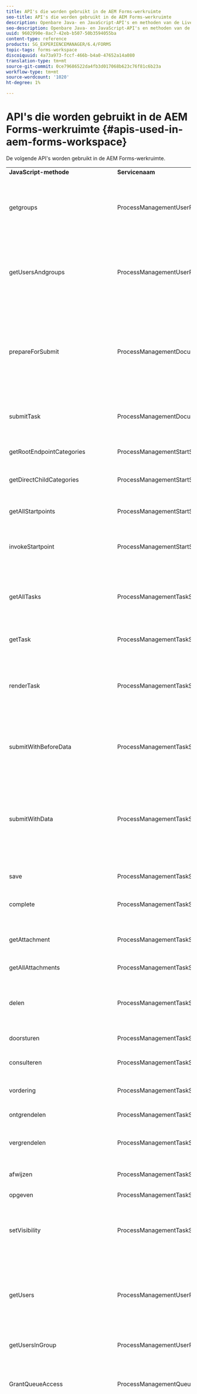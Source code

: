 ```yaml
---
title: API's die worden gebruikt in de AEM Forms-werkruimte
seo-title: API's die worden gebruikt in de AEM Forms-werkruimte
description: Openbare Java- en JavaScript-API's en methoden van de LiveCycle AEM Forms-werkruimte, beschikbaar voor aanpassing en automatisering.
seo-description: Openbare Java- en JavaScript-API's en methoden van de LiveCycle AEM Forms-werkruimte, beschikbaar voor aanpassing en automatisering.
uuid: 9602990e-8ac7-42eb-b507-50b3594055ba
content-type: reference
products: SG_EXPERIENCEMANAGER/6.4/FORMS
topic-tags: forms-workspace
discoiquuid: 4a73a973-fccf-466b-b4a0-47652a14a080
translation-type: tm+mt
source-git-commit: 0ce79686522da4fb3d017068b623c76f81c6b23a
workflow-type: tm+mt
source-wordcount: '1020'
ht-degree: 1%

---
```



# API&#39;s die worden gebruikt in de AEM Forms-werkruimte {#apis-used-in-aem-forms-workspace}

De volgende API&#39;s worden gebruikt in de AEM Forms-werkruimte.

<table> 
 <tbody>
  <tr>
   <td><strong>JavaScript-methode</strong></td> 
   <td><strong>Servicenaam</strong></td> 
   <td><strong>API-naam</strong></td> 
   <td><strong>Opmerkingen</strong></td> 
  </tr>
  <tr>
   <td>getgroups</td> 
   <td>ProcessManagementUserProxyService</td> 
   <td>getgroups</td> 
   <td>Hiermee zoekt u groepen. er wordt een lijst geretourneerd van alle groepen als er niets is opgegeven. Anders worden groepen met de opgegeven naam geretourneerd.</td> 
  </tr>
  <tr>
   <td>getUsersAndgroups</td> 
   <td>ProcessManagementUserProxyService</td> 
   <td>getUsersAndgroups</td> 
   <td>Hiermee doorzoekt u gebruikers en groepen. Het keert een lijst van alle gebruikers en groepen terug als niets specificeerde, anders gebruikers en groepen met gespecificeerde naam terugkeert.</td> 
  </tr>
  <tr>
   <td>prepareForSubmit</td> 
   <td>ProcessManagementDocumentHandlingService</td> 
   <td>prepareForSubmit</td> 
   <td>Deze wordt aangeroepen voordat het formulier wordt verzonden via DocumentSubmitServlet. De taak-id wordt ingesteld in een sessievariabele (samen met een verlooptijd) die wordt opgehaald tijdens het daadwerkelijk verzenden.</td> 
  </tr>
  <tr>
   <td>submitTask</td> 
   <td>ProcessManagementDocumentHandlingService</td> 
   <td>submit</td> 
   <td>Het verzendt het documentvoorwerp verbonden aan een taak (en verzendt beurtelings proces).</td> 
  </tr>
  <tr>
   <td>getRootEndpointCategories</td> 
   <td>ProcessManagementStartService</td> 
   <td>getRootEndpointCategories</td> 
   <td>Hiermee worden alle hoofdcategorieën opgehaald die aanwezig zijn op de server.</td> 
  </tr>
  <tr>
   <td>getDirectChildCategories</td> 
   <td>ProcessManagementStartService</td> 
   <td>getDirectChildCategories2</td> 
   <td>Het haalt alle directe kinderen voor een categorie.</td> 
  </tr>
  <tr>
   <td>getAllStartpoints</td> 
   <td>ProcessManagementStartService</td> 
   <td>getAllStartpoints</td> 
   <td>Hiermee worden alle startpunten opgehaald die onder alle categorieën op de server aanwezig zijn.</td> 
  </tr>
  <tr>
   <td>invokeStartpoint</td> 
   <td>ProcessManagementStartService</td> 
   <td>invokeStartpoint</td> 
   <td>Dit roept een Startpunt aan en leidt tot een nieuwe taak die aan een startpunt beantwoordt</td> 
  </tr>
  <tr>
   <td>getAllTasks</td> 
   <td>ProcessManagementTaskService</td> 
   <td>getAllActionableTasks</td> 
   <td>Het haalt alle taken die worden gecreeerd en door:sturen of geraadpleegd, opgeslagen, toegewezen, toegewezen en bewaard voor het programma geopende gebruiker.</td> 
  </tr>
  <tr>
   <td>getTask</td> 
   <td>ProcessManagementTaskService</td> 
   <td>getTask</td> 
   <td>Het haalt een specifieke taak op.</td> 
  </tr>
  <tr>
   <td>renderTask</td> 
   <td>ProcessManagementTaskService</td> 
   <td>renderen</td> 
   <td>Er wordt een taak gegenereerd en er wordt informatie geretourneerd die nodig is om het formulier te genereren, zoals formulier-URL, formuliertype, URL van gegevens, indien nodig, enz.</td> 
  </tr>
  <tr>
   <td>submitWithBeforeData</td> 
   <td>ProcessManagementTaskService</td> 
   <td>submitWithBeforeData</td> 
   <td>Het resultaat van de verzendAPI van TaskManager wordt geretourneerd met behulp van de resultaattoets.</td> 
  </tr>
  <tr>
   <td>submitWithData</td> 
   <td>ProcessManagementTaskService</td> 
   <td>submitWithData</td> 
   <td>De formuliergegevens (doorgegeven als tekenreeks) die aan een taak zijn gekoppeld, worden met de verzendAPI van TaskManager verzonden. Deze wordt gebruikt voor flex-formulieren die de verzend-API van de callTaskManager niet oproepen.</td> 
  </tr>
  <tr>
   <td>save</td> 
   <td>ProcessManagementTaskService</td> 
   <td>opslaan</td> 
   <td>Er wordt een taak op de server opgeslagen.</td> 
  </tr>
  <tr>
   <td>complete</td> 
   <td>ProcessManagementTaskService</td> 
   <td>complete</td> 
   <td>Het voltooit een taak en de taak wordt overgegaan tot volgende stap volgens procesontwerp.</td> 
  </tr>
  <tr>
   <td>getAttachment</td> 
   <td>ProcessManagementTaskService</td> 
   <td>getAttachment</td> 
   <td>Het keert URL van een gehechtheid terug waar gehechtheid beschikbaar is.</td> 
  </tr>
  <tr>
   <td>getAllAttachments</td> 
   <td>ProcessManagementTaskService</td> 
   <td>getAllActionableAttachments</td> 
   <td>Alle bijlagen en notities worden opgehaald voor een taak.</td> 
  </tr>
  <tr>
   <td>delen</td> 
   <td>ProcessManagementTaskService</td> 
   <td>delen</td> 
   <td>Het deelt een taak met een andere gebruiker. Een andere gebruiker kan de taak opeisen en wordt eigenaar van de taak.</td> 
  </tr>
  <tr>
   <td>doorsturen</td> 
   <td>ProcessManagementTaskService</td> 
   <td>doorsturen</td> 
   <td>Een taak wordt doorgestuurd naar een andere gebruiker.</td> 
  </tr>
  <tr>
   <td>consulteren</td> 
   <td>ProcessManagementTaskService</td> 
   <td>consulteren</td> 
   <td>Het raadpleegt een taak met een andere gebruiker.</td> 
  </tr>
  <tr>
   <td>vordering</td> 
   <td>ProcessManagementTaskService</td> 
   <td>vordering</td> 
   <td>Er wordt een taak opgehaald die beschikbaar is in de gedeelde wachtrij.</td> 
  </tr>
  <tr>
   <td>ontgrendelen</td> 
   <td>ProcessManagementTaskService</td> 
   <td>ontgrendelen</td> 
   <td>Het ontgrendelt een taak.</td> 
  </tr>
  <tr>
   <td>vergrendelen</td> 
   <td>ProcessManagementTaskService</td> 
   <td>vergrendelen</td> 
   <td>Het vergrendelt een taak en een taak kan niet worden opgeëist door een andere gebruiker als deze wordt gedeeld.</td> 
  </tr>
  <tr>
   <td>afwijzen</td> 
   <td>ProcessManagementTaskService</td> 
   <td>afwijzen</td> 
   <td>Het keert taak aan vorige eigenaar van taak terug.</td> 
  </tr>
  <tr>
   <td>opgeven</td> 
   <td>ProcessManagementTaskService</td> 
   <td>opgeven</td> 
   <td>Er wordt een taak verwijderd.</td> 
  </tr>
  <tr>
   <td>setVisibility</td> 
   <td>ProcessManagementTaskService</td> 
   <td>setVisibility</td> 
   <td>Het plaatst zicht van een taak. Als de zichtbaarheid is ingesteld op false, is de taak achteraf niet zichtbaar voor de gebruiker.</td> 
  </tr>
  <tr>
   <td>getUsers</td> 
   <td>ProcessManagementUserProxyService</td> 
   <td>getUsers</td> 
   <td>Het wordt gebruikt voor het zoeken van gebruikers. Alle gebruikers worden geretourneerd als er geen andere naam is opgegeven, en als gebruikers met de opgegeven naam worden geretourneerd.</td> 
  </tr>
  <tr>
   <td>getUsersInGroup</td> 
   <td>ProcessManagementUserProxyService</td> 
   <td>getUsersInGroupByName</td> 
   <td>Alle gebruikers in een groep worden geretourneerd.</td> 
  </tr>
  <tr>
   <td>GrantQueueAccess</td> 
   <td>ProcessManagementQueueService</td> 
   <td>GrantQueueAccess</td> 
   <td>Het verleent toegang van het programma geopende gebruikersrij aan gespecificeerde gebruiker. Het deelt eigenlijk eigen rij met een andere gebruiker.</td> 
  </tr>
  <tr>
   <td>requestQueueAccess</td> 
   <td>ProcessManagementQueueService</td> 
   <td>requestQueueAccess</td> 
   <td>Het maakt toegangsverzoek van rij van gespecificeerde gebruiker voor het programma geopende gebruiker. Als de gebruiker het verzoek goedkeurt, wordt de rij van de gebruiker gedeeld met het programma geopende gebruiker.</td> 
  </tr>
  <tr>
   <td>getGrantedUsers</td> 
   <td>ProcessManagementQueueService</td> 
   <td>getGrantedUsers</td> 
   <td>Het keert alle gebruikers terug die toegang tot rij van het programma geopende gebruiker hebben.</td> 
  </tr>
  <tr>
   <td>getUsersForAccessibleQueues</td> 
   <td>ProcessManagementQueueService</td> 
   <td>getUsersForAccessibleQueues</td> 
   <td>Hiermee worden alle gebruikers geretourneerd waarvan de wachtrij toegankelijk is voor een gebruiker.</td> 
  </tr>
  <tr>
   <td>revokeQueueAccess</td> 
   <td>ProcessManagementQueueService</td> 
   <td>revokeQueueAccess</td> 
   <td>Het verwijdert een gebruiker uit de lijst van gebruikers die toegang tot rij van het programma geopende gebruiker hebben.</td> 
  </tr>
  <tr>
   <td>removeQueueAccess</td> 
   <td>ProcessManagementQueueService</td> 
   <td>removeQueueAccess</td> 
   <td>Het verwijdert een gebruiker uit de lijst van gebruikers de waarvan rij voor het programma geopende gebruiker toegankelijk is.</td> 
  </tr>
  <tr>
   <td>getAllQueues<br /> </td> 
   <td>ProcessManagementQueueService<br /> </td> 
   <td>getAllQueues<br /> </td> 
   <td>Het krijgt alle rijen (eigen, gedeelde en groepsrijen) toegankelijk voor het programma geopende gebruiker.<br /> </td> 
  </tr>
  <tr>
   <td>getOutOfOfficeSettings</td> 
   <td>ProcessManagementOutOfOfficeService</td> 
   <td>getOutOfOfficeSettings</td> 
   <td>De gebruiker heeft geen kantoorinstellingen meer.</td> 
  </tr>
  <tr>
   <td>saveOutOfOfficeSettingsJson</td> 
   <td>ProcessManagementOutOfOfficeService</td> 
   <td>saveOutOfOfficeSettingsJson</td> 
   <td>Het bewaart uit bureaumontages van een gebruiker.</td> 
  </tr>
  <tr>
   <td>getAllProcesses</td> 
   <td>ProcessManagementProcessService</td> 
   <td>getAllProcesses</td> 
   <td>Het keert een lijst van alle processen terug.</td> 
  </tr>
  <tr>
   <td>getParticipatedProcesses</td> 
   <td>ProcessManagementProcessService</td> 
   <td>getParticipatedProcesses</td> 
   <td>Het keert een lijst van alle procesnamen terug die door het programma geopende gebruiker worden deelgenomen.</td> 
  </tr>
  <tr>
   <td>getProcessInstance<br /> </td> 
   <td>ProcessManagementProcessService<br /> </td> 
   <td>getProcessInstance<br /> </td> 
   <td>Het haalt details van een procesinstantie.<br /> </td> 
  </tr>
  <tr>
   <td>getProcessInstances</td> 
   <td>ProcessManagementQueryService</td> 
   <td>getProcessInstances</td> 
   <td>Hiermee worden alle procesinstanties voor een proces opgehaald.</td> 
  </tr>
  <tr>
   <td>getPendingTasksForProcessInstance</td> 
   <td>ProcessManagementQueryService</td> 
   <td>getPendingTasksForProcessInstance</td> 
   <td>Er worden taken in behandeling voor een procesinstantie.</td> 
  </tr>
  <tr>
   <td>getTasksForProcessInstance</td> 
   <td>ProcessManagementQueryService</td> 
   <td>getTasksForProcessInstance</td> 
   <td>Het krijgt alle taken voor een procesinstantie.</td> 
  </tr>
  <tr>
   <td>getAllSearchTemplates</td> 
   <td>ProcessManagementQueryService</td> 
   <td>getAllSearchTemplates</td> 
   <td>Er wordt een lijst met alle zoeksjablonen geretourneerd.</td> 
  </tr>
  <tr>
   <td>getTemplate</td> 
   <td>ProcessManagementQueryService</td> 
   <td>getTemplate</td> 
   <td>Inhoud wordt geretourneerd voor een zoeksjabloon.</td> 
  </tr>
  <tr>
   <td>findTasksJson<br /> </td> 
   <td>ProcessManagementQueryService</td> 
   <td>findTasksJson</td> 
   <td>Alle taken die aan alle voorwaarden van een zoeksjabloon voldoen, worden doorzocht en geretourneerd.</td> 
  </tr>
  <tr>
   <td>getAssignmentForTask</td> 
   <td>ProcessManagementTaskService</td> 
   <td>getAssignmentForTask</td> 
   <td>Het krijgt alle taken voor een taak. Bijvoorbeeld:- Als een gebruiker een taak doorstuurt of raadpleegt met een andere gebruiker, is dit een toewijzing voor een taak.</td> 
  </tr>
  <tr>
   <td>deleteAttachment </td> 
   <td>TaskManagerService</td> 
   <td>deleteAttachment</td> 
   <td>Hiermee wordt een bijlage verwijderd.</td> 
  </tr>
  <tr>
   <td>initialize</td> 
   <td>ProcessManagementClientSessionService</td> 
   <td>initialiseren</td> 
   <td>Zo nodig wordt dit opnieuw bevestigd. Hiermee wordt de gebruiker geverifieerd. Stelt sessieparameters in voor server-/clientinformatie. Retourneert gebruikersinformatie en opiniepeilingsinterval.</td> 
  </tr>
  <tr>
   <td>getTasksForDirectReports</td> 
   <td>ProcessManagementTeamTasksService</td> 
   <td>getTasksForDirectReports</td> 
   <td>Het keert alle taken van directe rapporten van het programma geopende manager terug.</td> 
  </tr>
  <tr>
   <td>getTaskOfDirectReport<br /> </td> 
   <td>ProcessManagementTeamTasksService</td> 
   <td>getDirectReportTask</td> 
   <td>Het keert taak van gespecificeerd direct rapport van het programma geopende manager terug.</td> 
  </tr>
  <tr>
   <td>forwardTaskOfDirectReport</td> 
   <td>ProcessManagementTeamTasksService</td> 
   <td>forwardTaskOfDirectReport</td> 
   <td>Het stuurt een taak van een direct rapport naar een andere gebruiker door.</td> 
  </tr>
  <tr>
   <td>ignoreTaskOfDirectReport</td> 
   <td>ProcessManagementTeamTasksService</td> 
   <td>ignoreTaskOfDirectReport</td> 
   <td>Het keert een taak van een direct rapport aan vorige gebruiker terug.</td> 
  </tr>
  <tr>
   <td>getProperty</td> 
   <td>WorkspacePropertyService</td> 
   <td>getProperty</td> 
   <td>Het krijgt een bezit van de Werkruimte voor een gebruiker.</td> 
  </tr>
  <tr>
   <td>removeProperty</td> 
   <td>WorkspacePropertyService</td> 
   <td>delete</td> 
   <td>Het verwijdert een bezit van de Werkruimte voor een gebruiker.</td> 
  </tr>
  <tr>
   <td>getProperties</td> 
   <td>WorkspacePropertyService</td> 
   <td>getPropertiesAsMap</td> 
   <td>Hiermee worden alle Workspace-eigenschappen voor een gebruiker geretourneerd.</td> 
  </tr>
  <tr>
   <td>setProperty</td> 
   <td>WorkspacePropertyService</td> 
   <td>setProperty</td> 
   <td>Hiermee wordt een eigenschap Workspace voor een gebruiker ingesteld.</td> 
  </tr>
  <tr>
   <td>getCurrentUserImageUrl</td> 
   <td>ProcessManagementClientSessionService</td> 
   <td>getCurrentUserImageUrl</td> 
   <td>De URL van de afbeelding van de gebruiker wordt opgehaald voor de aangemelde gebruiker.</td> 
  </tr>
  <tr>
   <td>getUserImageUrl</td> 
   <td>ProcessManagementClientSessionService</td> 
   <td>getUserImageUrl</td> 
   <td>De URL van de afbeelding van de gebruiker wordt voor de opgegeven gebruiker opgehaald.</td> 
  </tr>
  <tr>
   <td>uploadNote</td> 
   <td>ProcessManagementDocumentHandlingService</td> 
   <td>uploadNote</td> 
   <td>Er wordt een notitie op de server geüpload voor een taak.</td> 
  </tr>
  <tr>
   <td>uploadRMAToServer (het wordt ook direct geroepen van HTML malplaatje)<br /> </td> 
   <td>ProcessManagementDocumentHandlingService</td> 
   <td>uploadAttachment</td> 
   <td>Er wordt een bijlage geüpload naar de server voor een taak.</td> 
  </tr>
  <tr>
   <td>getImageURL (wordt ook rechtstreeks vanuit de HTML-sjabloon aangeroepen)</td> 
   <td>ProcessManagementDocumentHandlingService</td> 
   <td>getImage</td> 
   <td>Het krijgt beeld voor een proces.</td> 
  </tr>
 </tbody>
</table>



